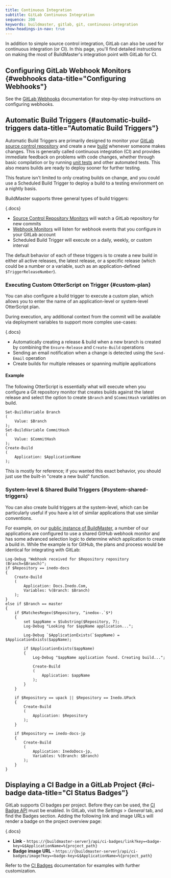 ```yaml
---
title: Continuous Integration
subtitle: GitLab Continuous Integration
sequence: 200
keywords: buildmaster, gitlab, git, continuous-integration
show-headings-in-nav: true
---
```


In addition to simple source control integration, GitLab can also be used for continuous integration (or CI). In this page, you'll find detailed instructions on making the most of BuildMaster's integration point with GitLab for CI.

## Configuring GitLab Webhook Monitors {#webhooks data-title="Configuring Webhooks"}

See the [GitLab Webhooks](webhooks) documentation for step-by-step instructions on configuring webhooks.

## Automatic Build Triggers {#automatic-build-triggers data-title="Automatic Build Triggers"}

Automatic Build Triggers are primarily designed to monitor your [GitLab source control repository](source-control) and create a new [build](/docs/buildmaster/builds/overview) whenever someone makes changes. This is generally called continuous integration (CI) and provides immediate feedback on problems with code changes, whether through basic compilation or by running [unit tests](/docs/buildmaster/builds/tests/unit-tests) and other automated tests. This also means builds are ready to deploy sooner for further testing.

This feature isn't limited to only creating builds on change, and you could use a Scheduled Build Trigger to deploy a build to a testing environment on a nightly basis.

BuildMaster supports three general types of build triggers:   

{.docs}
-	[Source Control Repository Monitors](/docs/buildmaster/builds/continuous-integration/build-triggers-and-monitors/repository-monitors) will watch a GitLab repository for new commits
-	[Webhook Monitors](/docs/buildmaster/builds/continuous-integration/build-triggers-and-monitors/gitlab-hooks) will listen for webhook events that you configure in your GitLab account
-	Scheduled Build Trigger will execute on a daily, weekly, or custom interval

The default behavior of each of these triggers is to create a new build in either all active releases, the latest release, or a specific release (which could be a number or a variable, such as an application-defined `$TriggerReleaseNumber`).

### Executing Custom OtterScript on Trigger {#custom-plan}

You can also configure a build trigger to execute a custom plan, which allows you to enter the name of an application-level or system-level OtterScript plan.

During execution, any additional context from the commit will be available via deployment variables to support more complex use-cases:

{.docs}
-	Automatically creating a release & build when a new branch is created by combining the `Ensure-Release` and `Create-Build` operations
-	Sending an email notification when a change is detected using the `Send-Email` operation
-	Create builds for multiple releases or spanning multiple applications

#### Example

The following OtterScript is essentially what will execute when you configure a Git repository monitor that creates builds against the latest release and select the option to create `$Branch` and `$CommitHash` variables on build.

```
Set-BuildVariable Branch
(
    Value: $Branch
);
Set-BuildVariable CommitHash
(
    Value: $CommitHash
);
Create-Build
(
    Application: $ApplicationName
);
```

This is mostly for reference; if you wanted this exact behavior, you should just use the built-in "create a new build" function.

### System-level & Shared Build Triggers {#system-shared-triggers}

You can also create build triggers at the system-level, which can be particularly useful if you have a lot of similar applications that use similar conventions.

For example, on our [public instance of BuildMaster](https://buildmaster.inedo.com/), a number of our applications are configured to use a shared GitHub webhook monitor and has some advanced selection logic to determine which application to create a build in. While the example is for GitHub, the plans and process would be identical for integrating with GitLab:

```
Log-Debug "Webhook received for $Repository repository (Branch=$Branch)";
if $Repository == inedo-docs
{
    Create-Build
    (
        Application: Docs.Inedo.Com,
        Variables: %(Branch: $Branch)
    );
}
else if $Branch == master
{
    if $MatchesRegex($Repository, ^inedox-.`$*)
    {
        set $appName = $Substring($Repository, 7);
        Log-Debug "Looking for $appName application...";
    
        Log-Debug `$ApplicationExists(`$appName) = $ApplicationExists($appName);
    
        if $ApplicationExists($appName)
        {
            Log-Debug "$appName application found. Creating build...";
        
            Create-Build
            (
                Application: $appName
            );
        }
    }
    
    if $Repository == upack || $Repository == Inedo.UPack
    {
        Create-Build
        (
            Application: $Repository
        );
    }
    
    if $Repository == inedo-docs-jp
    {
        Create-Build
        (
            Application: InedoDocs-jp,
            Variables: %(Branch: $Branch)
        );
    }
}
```

## Displaying a CI Badge in a GitLab Project {#ci-badge data-title="CI Status Badges"}

GitLab supports CI badges per project. Before they can be used, the [CI Badge API](/docs/buildmaster/reference/api/ci-badge) must be enabled. In GitLab, visit the *Settings* > *General* tab, and find the Badges section. Adding the following link and image URLs will render a badge on the project overview page:

{.docs}
 - **Link** - `https://{buildmaster-server}/api/ci-badges/link?key=<badge-key>&$ApplicationName=%{project_path}`
- **Badge image URL** - `https://{buildmaster-server}/api/ci-badges/image?key=<badge-key>&$ApplicationName=%{project_path}`

Refer to the [CI Badges](/docs/buildmaster/builds/continuous-integration/badges) documentation for examples with further customization.
